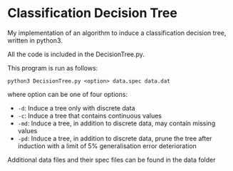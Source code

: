 # Classification Decision Tree

My implementation of an algorithm to induce a classification decision tree, written in python3.

All the code is included in the DecisionTree.py.

This program is run as follows:

`python3 DecisionTree.py <option> data.spec data.dat`

where option can be one of four options:
- `-d`: Induce a tree only with discrete data
- `-c`: Induce a tree that contains continuous values
- `-md`: Induce a tree, in addition to discrete data, may contain missing values
- `-pd`: Induce a tree, in addition to discrete data, prune the tree after induction with a limit of 5% generalisation error deterioration

Additional data files and their spec files can be found in the data folder